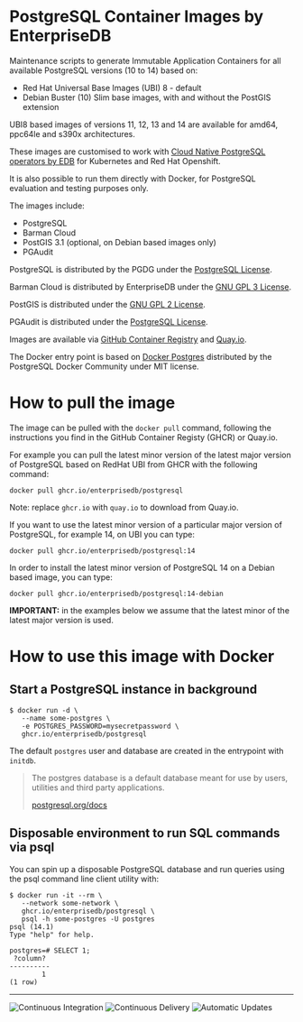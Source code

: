 # PostgreSQL Container Images by EnterpriseDB

Maintenance scripts to generate Immutable Application Containers
for all available PostgreSQL versions (10 to 14) based on:

- Red Hat Universal Base Images (UBI) 8 - default
- Debian Buster (10) Slim base images, with and without the PostGIS extension

UBI8 based images of versions 11, 12, 13 and 14 are available for amd64, ppc64le and s390x architectures.

These images are customised to work with [Cloud
Native PostgreSQL operators by EDB](https://docs.enterprisedb.io/cloud-native-postgresql/)
for Kubernetes and Red Hat Openshift.

It is also possible to run them directly with Docker, for PostgreSQL evaluation and testing purposes only.

The images include:

- PostgreSQL
- Barman Cloud
- PostGIS 3.1 (optional, on Debian based images only)
- PGAudit

PostgreSQL is distributed by the PGDG under the [PostgreSQL License](https://www.postgresql.org/about/licence/).

Barman Cloud is distributed by EnterpriseDB under the [GNU GPL 3 License](https://github.com/2ndquadrant-it/barman/blob/master/LICENSE).

PostGIS is distributed under the [GNU GPL 2 License](https://git.osgeo.org/gitea/postgis/postgis/src/branch/master/COPYING).

PGAudit is distributed under the [PostgreSQL License](https://github.com/pgaudit/pgaudit/blob/master/LICENSE).

Images are available via [GitHub Container Registry](https://github.com/EnterpriseDB/docker-postgresql/pkgs/container/postgresql)
and [Quay.io](https://quay.io/repository/enterprisedb/postgresql).

The Docker entry point is based on [Docker Postgres](https://github.com/docker-library/postgres)
distributed by the PostgreSQL Docker Community under MIT license.

# How to pull the image

The image can be pulled with the `docker pull` command, following the instructions you
find in the GitHub Container Registy (GHCR) or Quay.io.

For example you can pull the latest minor version of the latest major version of PostgreSQL
based on RedHat UBI from GHCR with the following command:

```console
docker pull ghcr.io/enterprisedb/postgresql
```

Note: replace `ghcr.io` with `quay.io` to download from Quay.io.

If you want to use the latest minor version of a particular major version of PostgreSQL,
for example 14, on UBI you can type:

```console
docker pull ghcr.io/enterprisedb/postgresql:14
```

In order to install the latest minor version of PostgreSQL 14 on a Debian based image,
you can type:

```console
docker pull ghcr.io/enterprisedb/postgresql:14-debian
```

**IMPORTANT:** in the examples below we assume that the latest minor of the latest major version is used.

# How to use this image with Docker

## Start a PostgreSQL instance in background

```console
$ docker run -d \
   --name some-postgres \
   -e POSTGRES_PASSWORD=mysecretpassword \
   ghcr.io/enterprisedb/postgresql
```

The default `postgres` user and database are created in the entrypoint with `initdb`.

> The postgres database is a default database meant for use by users, utilities and third party applications.
>
> [postgresql.org/docs](http://www.postgresql.org/docs/current/interactive/app-initdb.html)

## Disposable environment to run SQL commands via psql

You can spin up a disposable PostgreSQL database and run queries using the
psql command line client utility with:

```console
$ docker run -it --rm \
   --network some-network \
   ghcr.io/enterprisedb/postgresql \
   psql -h some-postgres -U postgres
psql (14.1)
Type "help" for help.

postgres=# SELECT 1;
 ?column?
----------
        1
(1 row)

```

---

![Continuous Integration](https://github.com/EnterpriseDB/docker-postgresql/workflows/Continuous%20Integration/badge.svg?branch=master)
![Continuous Delivery](https://github.com/EnterpriseDB/docker-postgresql/workflows/Continuous%20Delivery/badge.svg?branch=master)
![Automatic Updates](https://github.com/EnterpriseDB/docker-postgresql/workflows/Automatic%20Updates/badge.svg?branch=master)
